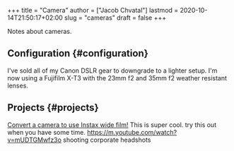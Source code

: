 +++
title = "Camera"
author = ["Jacob Chvatal"]
lastmod = 2020-10-14T21:50:17+02:00
slug = "cameras"
draft = false
+++

Notes about cameras.


## Configuration {#configuration}

I've sold all of my Canon DSLR gear to downgrade to a lighter setup.
I'm now using a Fujifilm X-T3 with the 23mm f2 and 35mm f2 weather resistant lenses.


## Projects {#projects}

[Convert a camera to use Instax wide film!](https://www.youtube.com/watch?v=U88i-85m%5FjE&app=desktop) This is super cool. try this out when you have some time.
<https://m.youtube.com/watch?v=mUDTGMwfz3o> shooting corporate headshots
